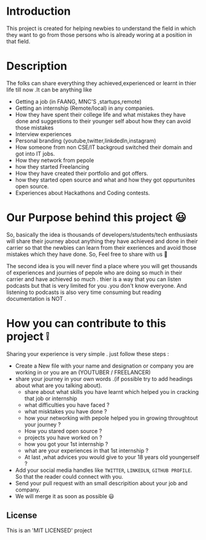 # Introduction

This project is created for helping newbies to understand the field in which they want to go from those persons who is already woring at a position in that field.

# Description
The folks can share everything they achieved,experienced or learnt in thier life till now .It can be anything like 
- Getting a job (in FAANG, MNC'S ,startups,remote)
- Getting an internship (Remote/local) in any companies.
- How they have spent their college life and what mistakes they have done and suggestions to their younger self about how they can avoid those mistakes
- Interview experiences
- Personal branding (youtube,twitter,linkdedln,instagram)
- How someone from non CSE/IT backgroud switched their domain and got into IT jobs.
- How they network from pepole
- how they started Freelancing
- How they have created their portfolio and got offers.
- how they started open source  and what and how they got oppurtunites open source.
- Experiences about Hackathons and Coding contests.

# Our Purpose behind this project :smiley:
So, basically the idea is thousands of developers/students/tech enthusiasts will share their journey about anything they have achieved and done in their carrier so that the newbies can learn from their exeriences and avoid those mistakes which they have done. So, Feel free to share with us 🙂

The second idea is you will never find a place where you will get thousands of experiences and journies of pepole who are doing so much in their carrier and have achieved so much . thier is a way that you can listen podcasts but that is very limited for you .you don't know everyone. And listening to podcasts is also very time consuming but reading documentation is NOT .

# How you can contribute to this project :grey_exclamation:
Sharing your experience is very simple . just follow these steps :
- Create a New file with your name and designation or company you are working in or you are an (YOUTUBER / FREELANCER)
- share your journey in your own words .(if possible try to add headings about what are you talking about).
   - share about what skills you have learnt which helped you in cracking that job or internship
   - what difficulties you have faced ?
   - what misktakes you have done ?
   - how your networking with pepole helped you in growing throughtout your journey ?
   - How you stared open source ?
   - projects you have worked on ?
   - how you got your 1st internship ?
   - what are your experiences in that 1st internship ?
   - At last ,what advices you would give to your 18 years old youngerself ?
- Add your social media handles like ``TWITTER``, ``LINKEDLN``, ``GITHUB PROFILE``. So that the reader could connect with you.
- Send your pull request with an small descripition about your job and company. 
- We will merge it as soon as possible :smiley:

## License
This is an 'MIT LICENSED' project

